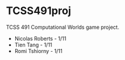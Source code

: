 # TCSS491proj
TCSS 491 Computational Worlds game project.

- Nicolas Roberts - 1/11
- Tien Tang - 1/11
- Romi Tshiorny - 1/11
